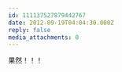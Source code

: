 ```yaml
---
id: 111137527879442767
date: 2012-09-19T04:04:30.000Z
reply: false
media_attachments: 0
---
```


果然！！！

